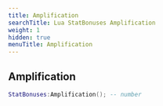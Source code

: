 ```yaml
---
title: Amplification
searchTitle: Lua StatBonuses Amplification
weight: 1
hidden: true
menuTitle: Amplification
---
```

## Amplification
```lua
StatBonuses:Amplification(); -- number
```